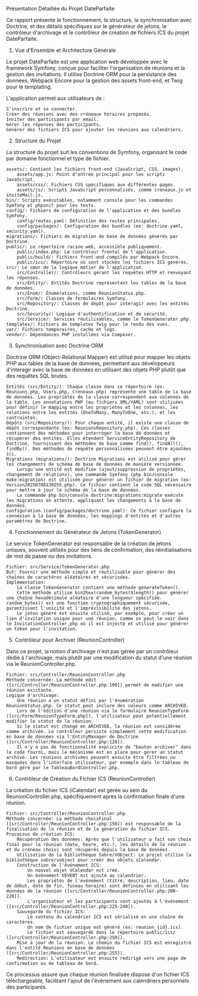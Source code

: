 Présentation Détaillée du Projet DateParfaite

Ce rapport présente le fonctionnement, la structure, la synchronisation avec Doctrine, et des détails spécifiques sur le générateur de jetons, le contrôleur d'archivage et le contrôleur de création de fichiers ICS du projet DateParfaite.
1. Vue d'Ensemble et Architecture Générale

Le projet DateParfaite est une application web développée avec le framework Symfony, conçue pour faciliter l'organisation de réunions et la gestion des invitations. Il utilise Doctrine ORM pour la persistance des données, Webpack Encore pour la gestion des assets front-end, et Twig pour le templating.

L'application permet aux utilisateurs de :

    S'inscrire et se connecter.
    Créer des réunions avec des créneaux horaires proposés.
    Inviter des participants par email.
    Gérer les réponses des participants.
    Générer des fichiers ICS pour ajouter les réunions aux calendriers.

2. Structure du Projet

La structure du projet suit les conventions de Symfony, organisant le code par domaine fonctionnel et type de fichier.

    assets/: Contient les fichiers front-end (JavaScript, CSS, images).
        assets/app.js: Point d'entrée principal pour les scripts JavaScript.
        assets/css/: Fichiers CSS spécifiques aux différentes pages.
        assets/js/: Scripts JavaScript personnalisés, comme creneaux.js et inviteMail.js.
    bin/: Scripts exécutables, notamment console pour les commandes Symfony et phpunit pour les tests.
    config/: Fichiers de configuration de l'application et des bundles Symfony.
        config/routes.yaml: Définition des routes principales.
        config/packages/: Configuration des bundles (ex: doctrine.yaml, security.yaml).
    migrations/: Fichiers de migration de base de données générés par Doctrine.
    public/: Le répertoire racine web, accessible publiquement.
        public/index.php: Le contrôleur frontal de l'application.
        public/build/: Fichiers front-end compilés par Webpack Encore.
        public/ics/: Répertoire où sont stockés les fichiers ICS générés.
    src/: Le cœur de la logique métier de l'application.
        src/Controller/: Contrôleurs gérant les requêtes HTTP et renvoyant les réponses.
        src/Entity/: Entités Doctrine représentant les tables de la base de données.
        src/Enum/: Énumérations, comme ReunionStatus.php.
        src/Form/: Classes de formulaires Symfony.
        src/Repository/: Classes de dépôt pour interagir avec les entités Doctrine.
        src/Security/: Logique d'authentification et de sécurité.
        src/Service/: Services réutilisables, comme le TokenGenerator.php.
    templates/: Fichiers de templates Twig pour le rendu des vues.
    var/: Fichiers temporaires, cache et logs.
    vendor/: Dépendances PHP installées via Composer.

3. Synchronisation avec Doctrine ORM

Doctrine ORM (Object-Relational Mapper) est utilisé pour mapper les objets PHP aux tables de la base de données, permettant aux développeurs d'interagir avec la base de données en utilisant des objets PHP plutôt que des requêtes SQL brutes.

    Entités (src/Entity/): Chaque classe dans ce répertoire (ex: Reunions.php, Users.php, Creneaux.php) représente une table de la base de données. Les propriétés de la classe correspondent aux colonnes de la table. Les annotations PHP (ou fichiers XML/YAML) sont utilisées pour définir le mapping entre les propriétés et les colonnes, les relations entre les entités (OneToMany, ManyToOne, etc.), et les contraintes.
    Dépôts (src/Repository/): Pour chaque entité, il existe une classe de dépôt correspondante (ex: ReunionsRepository.php). Ces classes contiennent des méthodes pour interroger la base de données et récupérer des entités. Elles étendent ServiceEntityRepository de Doctrine, fournissant des méthodes de base comme find(), findAll(), findBy(). Des méthodes de requête personnalisées peuvent être ajoutées ici.
    Migrations (migrations/): Doctrine Migrations est utilisé pour gérer les changements de schéma de base de données de manière versionnée.
        Lorsqu'une entité est modifiée (ajout/suppression de propriétés, changement de relations), une commande Symfony (php bin/console make:migration) est utilisée pour générer un fichier de migration (ex: Version20250708130255.php). Ce fichier contient le code SQL nécessaire pour mettre à jour le schéma de la base de données.
        La commande php bin/console doctrine:migrations:migrate exécute les migrations en attente, appliquant les changements à la base de données.
    Configuration (config/packages/doctrine.yaml): Ce fichier configure la connexion à la base de données, les mappings d'entités et d'autres paramètres de Doctrine.

4. Fonctionnement du Générateur de Jetons (TokenGenerator)

Le service TokenGenerator est responsable de la création de jetons uniques, souvent utilisés pour des liens de confirmation, des réinitialisations de mot de passe ou des invitations.

    Fichier: src/Service/TokenGenerator.php
    But: Fournir une méthode simple et réutilisable pour générer des chaînes de caractères aléatoires et sécurisées.
    Implémentation:
        La classe TokenGenerator contient une méthode generateToken().
        Cette méthode utilise bin2hex(random_bytes($length)) pour générer une chaîne hexadécimale aléatoire d'une longueur spécifiée. random_bytes() est une fonction cryptographiquement sécurisée, garantissant l'unicité et l'imprévisibilité des jetons.
        Le jeton généré est ensuite utilisé, par exemple, pour créer un lien d'invitation unique pour une réunion, comme on peut le voir dans le InvitationController.php où il est injecté et utilisé pour générer un token pour l'invitation.

5. Contrôleur pour Archiver (ReunionController)

Dans ce projet, la notion d'archivage n'est pas gérée par un contrôleur dédié à l'archivage, mais plutôt par une modification du statut d'une réunion via le ReunionController.php.

    Fichier: src/Controller/ReunionController.php
    Méthode concernée: La méthode edit ([src/Controller/ReunionController.php:100]) permet de modifier une réunion existante.
    Logique d'archivage:
        Une réunion a un statut défini par l'énumération ReunionStatus.php. Ce statut peut inclure des valeurs comme ARCHIVED.
        Lors de l'édition d'une réunion via le formulaire ReunionTypeForm ([src/Form/ReunionTypeForm.php]), l'utilisateur peut potentiellement modifier le statut de la réunion.
        Si le statut est changé en ARCHIVED, la réunion est considérée comme archivée. Le contrôleur persiste simplement cette modification en base de données via l'EntityManager de Doctrine ([src/Controller/ReunionController.php:120]).
        Il n'y a pas de fonctionnalité explicite de "bouton archiver" dans le code fourni, mais le mécanisme est en place pour gérer un statut archivé. Les réunions archivées peuvent ensuite être filtrées ou masquées dans l'interface utilisateur, par exemple dans le tableau de bord géré par le TableauBordController.php.

6. Contrôleur de Création du Fichier ICS (ReunionController)

La création du fichier ICS (iCalendar) est gérée au sein du ReunionController.php, spécifiquement après la confirmation finale d'une réunion.

    Fichier: src/Controller/ReunionController.php
    Méthode concernée: La méthode choixFinal ([src/Controller/ReunionController.php:150]) est responsable de la finalisation de la réunion et de la génération du fichier ICS.
    Processus de création ICS:
        Récupération des données: Après que l'utilisateur a fait son choix final pour la réunion (date, heure, etc.), les détails de la réunion et du créneau choisi sont récupérés depuis la base de données.
        Utilisation de la bibliothèque Sabre/VObject: Le projet utilise la bibliothèque sabre/vobject pour créer des objets iCalendar.
        Construction de l'événement ICS:
            Un nouvel objet VCalendar est créé.
            Un événement VEVENT est ajouté au calendrier.
            Les propriétés de l'événement (titre, description, lieu, date de début, date de fin, fuseau horaire) sont définies en utilisant les données de la réunion ([src/Controller/ReunionController.php:200-220]).
            L'organisateur et les participants sont ajoutés à l'événement ([src/Controller/ReunionController.php:225-240]).
        Sauvegarde du fichier ICS:
            Le contenu du calendrier ICS est sérialisé en une chaîne de caractères.
            Un nom de fichier unique est généré (ex: reunion_{id}.ics).
            Le fichier est sauvegardé dans le répertoire public/ics/ ([src/Controller/ReunionController.php:250]).
        Mise à jour de la réunion: Le chemin du fichier ICS est enregistré dans l'entité Reunions en base de données ([src/Controller/ReunionController.php:255]).
        Redirection: L'utilisateur est ensuite redirigé vers une page de confirmation ou de tableau de bord.

Ce processus assure que chaque réunion finalisée dispose d'un fichier ICS téléchargeable, facilitant l'ajout de l'événement aux calendriers personnels des participants.
